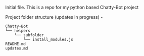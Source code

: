 Initial file.
This is a repo for my python based Chatty-Bot project

Project folder structure (updates in progress) -  

```
Chatty-Bot
└── helpers
    └── subfolder
        └── install_modules.js
README.md
updates.md
```

